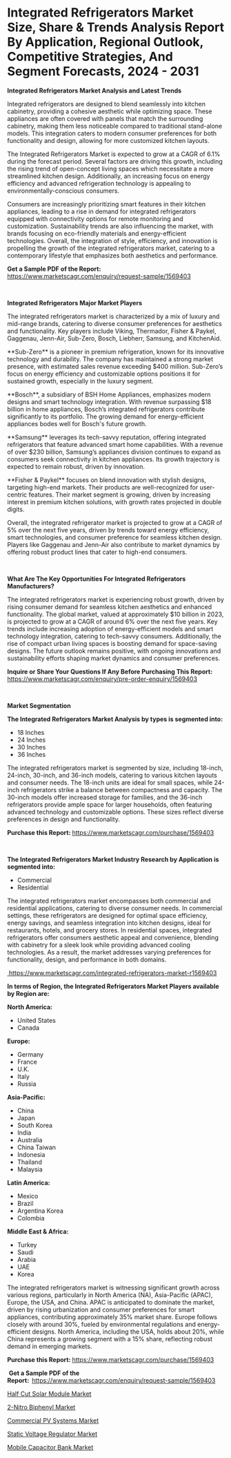 <p><h1>Integrated Refrigerators Market Size, Share & Trends Analysis Report By Application, Regional Outlook, Competitive Strategies, And Segment Forecasts, 2024 - 2031</h1></p><p><strong>Integrated Refrigerators Market Analysis and Latest Trends</strong></p>
<p><p>Integrated refrigerators are designed to blend seamlessly into kitchen cabinetry, providing a cohesive aesthetic while optimizing space. These appliances are often covered with panels that match the surrounding cabinetry, making them less noticeable compared to traditional stand-alone models. This integration caters to modern consumer preferences for both functionality and design, allowing for more customized kitchen layouts.</p><p>The Integrated Refrigerators Market is expected to grow at a CAGR of 6.1% during the forecast period. Several factors are driving this growth, including the rising trend of open-concept living spaces which necessitate a more streamlined kitchen design. Additionally, an increasing focus on energy efficiency and advanced refrigeration technology is appealing to environmentally-conscious consumers. </p><p>Consumers are increasingly prioritizing smart features in their kitchen appliances, leading to a rise in demand for integrated refrigerators equipped with connectivity options for remote monitoring and customization. Sustainability trends are also influencing the market, with brands focusing on eco-friendly materials and energy-efficient technologies. Overall, the integration of style, efficiency, and innovation is propelling the growth of the integrated refrigerators market, catering to a contemporary lifestyle that emphasizes both aesthetics and performance.</p></p>
<p><strong>Get a Sample PDF of the Report:&nbsp;</strong> <a href="https://www.marketscagr.com/enquiry/request-sample/1569403?utm_campaign=1610&utm_medium=2&utm_source=Github&utm_content=ia&utm_term=19102024&utm_id=integrated-refrigerators">https://www.marketscagr.com/enquiry/request-sample/1569403</a></p>
<p>&nbsp;</p>
<p><strong>Integrated Refrigerators Major Market Players</strong></p>
<p><p>The integrated refrigerators market is characterized by a mix of luxury and mid-range brands, catering to diverse consumer preferences for aesthetics and functionality. Key players include Viking, Thermador, Fisher & Paykel, Gaggenau, Jenn-Air, Sub-Zero, Bosch, Liebherr, Samsung, and KitchenAid.</p><p>**Sub-Zero** is a pioneer in premium refrigeration, known for its innovative technology and durability. The company has maintained a strong market presence, with estimated sales revenue exceeding $400 million. Sub-Zero’s focus on energy efficiency and customizable options positions it for sustained growth, especially in the luxury segment.</p><p>**Bosch**, a subsidiary of BSH Home Appliances, emphasizes modern designs and smart technology integration. With revenue surpassing $18 billion in home appliances, Bosch’s integrated refrigerators contribute significantly to its portfolio. The growing demand for energy-efficient appliances bodes well for Bosch's future growth.</p><p>**Samsung** leverages its tech-savvy reputation, offering integrated refrigerators that feature advanced smart home capabilities. With a revenue of over $230 billion, Samsung’s appliances division continues to expand as consumers seek connectivity in kitchen appliances. Its growth trajectory is expected to remain robust, driven by innovation.</p><p>**Fisher & Paykel** focuses on blend innovation with stylish designs, targeting high-end markets. Their products are well-recognized for user-centric features. Their market segment is growing, driven by increasing interest in premium kitchen solutions, with growth rates projected in double digits.</p><p>Overall, the integrated refrigerator market is projected to grow at a CAGR of 5% over the next five years, driven by trends toward energy efficiency, smart technologies, and consumer preference for seamless kitchen design. Players like Gaggenau and Jenn-Air also contribute to market dynamics by offering robust product lines that cater to high-end consumers.</p></p>
<p>&nbsp;</p>
<p><strong>What Are The Key Opportunities For Integrated Refrigerators Manufacturers?</strong></p>
<p><p>The integrated refrigerators market is experiencing robust growth, driven by rising consumer demand for seamless kitchen aesthetics and enhanced functionality. The global market, valued at approximately $10 billion in 2023, is projected to grow at a CAGR of around 6% over the next five years. Key trends include increasing adoption of energy-efficient models and smart technology integration, catering to tech-savvy consumers. Additionally, the rise of compact urban living spaces is boosting demand for space-saving designs. The future outlook remains positive, with ongoing innovations and sustainability efforts shaping market dynamics and consumer preferences.</p></p>
<p><strong>Inquire or Share Your Questions If Any Before Purchasing This Report:</strong> <a href="https://www.marketscagr.com/enquiry/pre-order-enquiry/1569403?utm_campaign=1610&utm_medium=2&utm_source=Github&utm_content=ia&utm_term=19102024&utm_id=integrated-refrigerators">https://www.marketscagr.com/enquiry/pre-order-enquiry/1569403</a></p>
<p>&nbsp;</p>
<p><strong>Market Segmentation</strong></p>
<p><strong>The Integrated Refrigerators Market Analysis by types is segmented into:</strong></p>
<p><ul><li>18 Inches</li><li>24 Inches</li><li>30 Inches</li><li>36 Inches</li></ul></p>
<p><p>The integrated refrigerators market is segmented by size, including 18-inch, 24-inch, 30-inch, and 36-inch models, catering to various kitchen layouts and consumer needs. The 18-inch units are ideal for small spaces, while 24-inch refrigerators strike a balance between compactness and capacity. The 30-inch models offer increased storage for families, and the 36-inch refrigerators provide ample space for larger households, often featuring advanced technology and customizable options. These sizes reflect diverse preferences in design and functionality.</p></p>
<p><strong>Purchase this Report:&nbsp;</strong><a href="https://www.marketscagr.com/purchase/1569403?utm_campaign=1610&utm_medium=2&utm_source=Github&utm_content=ia&utm_term=19102024&utm_id=integrated-refrigerators">https://www.marketscagr.com/purchase/1569403</a></p>
<p>&nbsp;</p>
<p><strong>The Integrated Refrigerators Market Industry Research by Application is segmented into:</strong></p>
<p><ul><li>Commercial</li><li>Residential</li></ul></p>
<p><p>The integrated refrigerators market encompasses both commercial and residential applications, catering to diverse consumer needs. In commercial settings, these refrigerators are designed for optimal space efficiency, energy savings, and seamless integration into kitchen designs, ideal for restaurants, hotels, and grocery stores. In residential spaces, integrated refrigerators offer consumers aesthetic appeal and convenience, blending with cabinetry for a sleek look while providing advanced cooling technologies. As a result, the market addresses varying preferences for functionality, design, and performance in both domains.</p></p>
<p><a href="https://www.marketscagr.com/integrated-refrigerators-market-r1569403?utm_campaign=1610&utm_medium=2&utm_source=Github&utm_content=ia&utm_term=19102024&utm_id=integrated-refrigerators">&nbsp;https://www.marketscagr.com/integrated-refrigerators-market-r1569403</a></p>
<p><strong>In terms of Region, the Integrated Refrigerators Market Players available by Region are:</strong></p>
<p>
    <p> <strong> North America: </strong>
        <ul>
            <li>United States</li>
            <li>Canada</li>
        </ul>
        </p> 
    <p> <strong> Europe: </strong>
        <ul>
            <li>Germany</li>
            <li>France</li>
            <li>U.K.</li>
            <li>Italy</li>
            <li>Russia</li>
        </ul>
        </p> 
    <p> <strong> Asia-Pacific: </strong>
        <ul>
            <li>China</li>
            <li>Japan</li>
            <li>South Korea</li>
            <li>India</li>
            <li>Australia</li>
            <li>China Taiwan</li>
            <li>Indonesia</li>
            <li>Thailand</li>
            <li>Malaysia</li>
        </ul>
        </p> 
    <p> <strong> Latin America: </strong>
        <ul>
            <li>Mexico</li>
            <li>Brazil</li>
            <li>Argentina Korea</li>
            <li>Colombia</li>
        </ul>
        </p> 
    <p> <strong> Middle East & Africa: </strong>
        <ul>
            <li>Turkey</li>
            <li>Saudi</li>
            <li>Arabia</li>
            <li>UAE</li>
            <li>Korea</li>
        </ul>
    </p>
    </p>
<p><p>The integrated refrigerators market is witnessing significant growth across various regions, particularly in North America (NA), Asia-Pacific (APAC), Europe, the USA, and China. APAC is anticipated to dominate the market, driven by rising urbanization and consumer preferences for smart appliances, contributing approximately 35% market share. Europe follows closely with around 30%, fueled by environmental regulations and energy-efficient designs. North America, including the USA, holds about 20%, while China represents a growing segment with a 15% share, reflecting robust demand in emerging markets.</p></p>
<p><strong>Purchase this Report: </strong><a href="https://www.marketscagr.com/purchase/1569403?utm_campaign=1610&utm_medium=2&utm_source=Github&utm_content=ia&utm_term=19102024&utm_id=integrated-refrigerators">https://www.marketscagr.com/purchase/1569403</a></p>
<p>&nbsp;<strong>Get a Sample PDF of the Report:&nbsp;&nbsp;</strong><a href="https://www.marketscagr.com/enquiry/request-sample/1569403?utm_campaign=1610&utm_medium=2&utm_source=Github&utm_content=ia&utm_term=19102024&utm_id=integrated-refrigerators">https://www.marketscagr.com/enquiry/request-sample/1569403</a></p>
<p><strong></strong></p>
<p><p><a href="https://www.linkedin.com/pulse/competitive-intelligence-half-cut-solar-module-market-zslwc?utm_campaign=1610&utm_medium=2&utm_source=Github&utm_content=ia&utm_term=19102024&utm_id=integrated-refrigerators">Half Cut Solar Module Market</a></p><p><a href="https://github.com/abbislposival/Market-Research-Report-List-1/blob/main/2-nitro-biphenyl-market.md?utm_campaign=1610&utm_medium=2&utm_source=Github&utm_content=ia&utm_term=19102024&utm_id=integrated-refrigerators">2-Nitro Biphenyl Market</a></p><p><a href="https://www.linkedin.com/pulse/commercial-pv-systems-market-global-regional-analysis-2024--k2pmc?utm_campaign=1610&utm_medium=2&utm_source=Github&utm_content=ia&utm_term=19102024&utm_id=integrated-refrigerators">Commercial PV Systems Market</a></p><p><a href="https://www.linkedin.com/pulse/static-voltage-regulator-market-global-regional-analysis-focus-sos0c?utm_campaign=1610&utm_medium=2&utm_source=Github&utm_content=ia&utm_term=19102024&utm_id=integrated-refrigerators">Static Voltage Regulator Market</a></p><p><a href="https://www.linkedin.com/pulse/mobile-capacitor-bank-market-trends-detailed-study-its-segmentation-8st0c?utm_campaign=1610&utm_medium=2&utm_source=Github&utm_content=ia&utm_term=19102024&utm_id=integrated-refrigerators">Mobile Capacitor Bank Market</a></p></p>